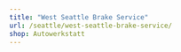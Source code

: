 ```yaml
---
title: "West Seattle Brake Service"
url: /seattle/west-seattle-brake-service/
shop: Autowerkstatt
---
```

